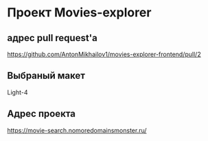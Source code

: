# Проект Movies-explorer

## адрес pull request'а

https://github.com/AntonMikhailov1/movies-explorer-frontend/pull/2

## Выбраный макет

Light-4

## Адрес проекта 

https://movie-search.nomoredomainsmonster.ru/
